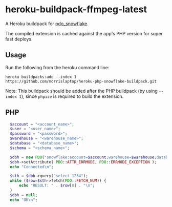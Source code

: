 # heroku-buildpack-ffmpeg-latest

A Heroku buildpack for [pdo_snowflake](https://github.com/snowflakedb/pdo_snowflake).

The compiled extension is cached against the app's PHP version for super fast deploys. 

## Usage

Run the following from the heroku command line:

```
heroku buildpacks:add --index 1 https://github.com/morrislaptop/heroku-php-snowflake-buildpack.git
```

Note: This buildpack should be added after the PHP buildpack (by using `--index 1`),
since `phpize` is required to build the extension.

## PHP

```php
  $account = "<account_name>";
  $user = "<user_name>";
  $password = "<password>";
  $warehouse = "<warehouse_name>";
  $database = "<database_name>";
  $schema = "<schema_name>";

  $dbh = new PDO("snowflake:account=$account;warehouse=$warehouse;database=$database;schema=$schema", $user, $password);
  $dbh->setAttribute( PDO::ATTR_ERRMODE, PDO::ERRMODE_EXCEPTION );
  echo "Connected\n";

  $sth = $dbh->query("select 1234");
  while ($row=$sth->fetch(PDO::FETCH_NUM)) {
      echo "RESULT: " . $row[0] . "\n";
  }
  $dbh = null;
  echo "OK\n";
```
